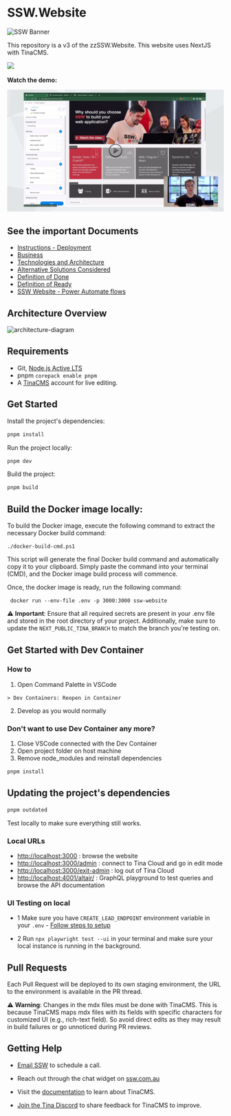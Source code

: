 # SSW.Website

![SSW Banner](https://user-images.githubusercontent.com/17246482/213943898-d3d7268c-0636-4469-ad47-4052302cf567.png)

This repository is a v3 of the zzSSW.Website. This website uses NextJS with TinaCMS.

![](https://github.com/SSWConsulting/SSW.Website/actions/workflows/main-build-and-deploy.yml/badge.svg?)

**Watch the demo:**

[![YouTube video](_docs/video-thumbnail.png)](https://www.youtube.com/watch?v=K0WVfM7yCKg)

## See the important Documents

- [Instructions - Deployment](https://github.com/SSWConsulting/SSW.Website/wiki/Instructions---Deployment)
- [Business](https://github.com/SSWConsulting/SSW.Website/wiki/Business)
- [Technologies and Architecture](https://github.com/SSWConsulting/SSW.Website/wiki/Technologies-and-Architecture)
- [Alternative Solutions Considered](https://github.com/SSWConsulting/SSW.Website/wiki/Alternative-Solutions-Considered)
- [Definition of Done](https://github.com/SSWConsulting/SSW.Website/wiki/Definition-of-Done)
- [Definition of Ready](https://github.com/SSWConsulting/SSW.Website/wiki/Definition-of-Ready)
- [SSW Website - Power Automate flows](https://github.com/SSWConsulting/SSW.Website/wiki/Power-Automate-Flows)

## Architecture Overview

![architecture-diagram](https://user-images.githubusercontent.com/17246482/213947700-2ab46353-5e1b-4e65-9681-9fddf69fdda0.png)

## Requirements

- Git, [Node.js Active LTS](https://nodejs.org/en/about/releases/)
- pnpm `corepack enable pnpm`
- A [TinaCMS](https://app.tina.io) account for live editing.

## Get Started

Install the project's dependencies:

```bash
pnpm install
```

Run the project locally:

```bash
pnpm dev
```

Build the project:

```bash
pnpm build
```

## Build the Docker image locally:

To build the Docker image, execute the following command to extract the necessary Docker build command:

```pswh
./docker-build-cmd.ps1
```
This script will generate the final Docker build command and automatically copy it to your clipboard. Simply paste the command into your terminal (CMD), and the Docker image build process will commence.

Once, the docker image is ready, run the following command: 

```docker
 docker run --env-file .env -p 3000:3000 ssw-website
```

⚠️ **Important**: Ensure that all required secrets are present in your .env file and stored in the root directory of your project. Additionally, make sure to update the `NEXT_PUBLIC_TINA_BRANCH` to match the branch you're testing on.


## Get Started with Dev Container

### How to

1. Open Command Palette in VSCode

```vscode
> Dev Containers: Reopen in Container
```

2. Develop as you would normally

### **Don't want to use Dev Container any more?**

1. Close VSCode connected with the Dev Container
2. Open project folder on host machine
3. Remove node_modules and reinstall dependencies

```bash
pnpm install
```

## Updating the project's dependencies

```bash
pnpm outdated
```

Test locally to make sure everything still works.

### Local URLs

- <http://localhost:3000> : browse the website
- <http://localhost:3000/admin> : connect to Tina Cloud and go in edit mode
- <http://localhost:3000/exit-admin> : log out of Tina Cloud
- <http://localhost:4001/altair/> : GraphQL playground to test queries and browse the API documentation

### UI Testing on local

- 1 Make sure you have `CREATE_LEAD_ENDPOINT` environment variable in your `.env` - [Follow steps to setup](https://github.com/SSWConsulting/SSW.Website/wiki/Accessing-the-Third%E2%80%90Party-APIs-Locally)

- 2 Run `npx playwright test --ui` in your terminal and make sure your local instance is running in the background.

## Pull Requests

Each Pull Request will be deployed to its own staging environment, the URL to the environment is available in the PR thread.

⚠️ **Warning**: Changes in the mdx files must be done with TinaCMS. This is because TinaCMS maps mdx files with its fields with specific characters for customized UI (e.g., rich-text field). So avoid direct edits as they may result in build failures or go unnoticed during PR reviews.

## Getting Help

- [Email SSW](mailto:info@ssw.com.au) to schedule a call.
- Reach out through the chat widget on [ssw.com.au](https://www.ssw.com.au)

- Visit the [documentation](https://tina.io/docs/) to learn about TinaCMS.
- [Join the Tina Discord](https://discord.gg/zumN63Ybpf) to share feedback for TinaCMS to improve.

